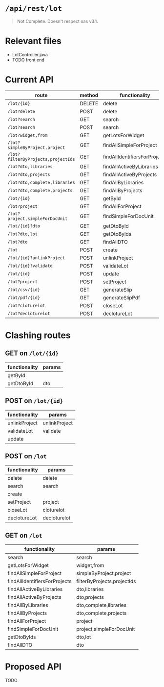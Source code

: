 # `/api/rest/lot`
> Not Complete.
> Doesn't respect oas v3.1.

# Relevant files
- LotController.java
- TODO front end

# Current API
|route|method|functionality|
|-|-|-|
|`/lot/{id}`|DELETE|delete|
|`/lot?delete`|POST|delete|
|`/lot?search`|GET|search|
|`/lot?search`|POST|search|
|`/lot?widget,from`|GET|getLotsForWidget|
|`/lot?simpleByProject,project`|GET|findAllSimpleForProject|
|`/lot?filterByProjects,projectIds`|GET|findAllIdentifiersForProjects|
|`/lot?dto,libraries`|GET|findAllActiveByLibraries|
|`/lot?dto,projects`|GET|findAllActiveByProjects|
|`/lot?dto,complete,libraries`|GET|findAllByLibraries|
|`/lot?dto,complete,projects`|GET|findAllByProjects|
|`/lot/{id}`|GET|getById|
|`/lot?project`|GET|findAllForProject|
|`/lot?project,simpleForDocUnit`|GET|findSimpleForDocUnit|
|`/lot/{id}?dto`|GET|getDtoById|
|`/lot?dto,lot`|GET|getDtoByIds|
|`/lot?dto`|GET|findAllDTO|
|`/lot`|POST|create|
|`/lot/{id}?unlinkProject`|POST|unlinkProject|
|`/lot/{id}?validate`|POST|validateLot|
|`/lot/{id}`|POST|update|
|`/lot?project`|POST|setProject|
|`/lot/csv/{id}`|GET|generateSlip|
|`/lot/pdf/{id}`|GET|generateSlipPdf|
|`/lot?cloturelot`|POST|closeLot|
|`/lot?decloturelot`|POST|declotureLot|

# Clashing routes

## GET on `/lot/{id}`
|functionality|params|
|-|-|
|getById||
|getDtoById|dto|

## POST on `/lot/{id}`
|functionality|params|
|-|-|
|unlinkProject|unlinkProject|
|validateLot|validate|
|update||

## POST on `/lot`
|functionality|params|
|-|-|
|delete|delete|
|search|search|
|create||
|setProject|project|
|closeLot|cloturelot|
|declotureLot|decloturelot|

## GET on `/lot`
|functionality|params|
|-|-|
|search|search|
|getLotsForWidget|widget,from|
|findAllSimpleForProject|simpleByProject,project|
|findAllIdentifiersForProjects|filterByProjects,projectIds|
|findAllActiveByLibraries|dto,libraries|
|findAllActiveByProjects|dto,projects|
|findAllByLibraries|dto,complete,libraries|
|findAllByProjects|dto,complete,projects|
|findAllForProject|project|
|findSimpleForDocUnit|project,simpleForDocUnit|
|getDtoByIds|dto,lot|
|findAllDTO|dto|

# Proposed API
TODO